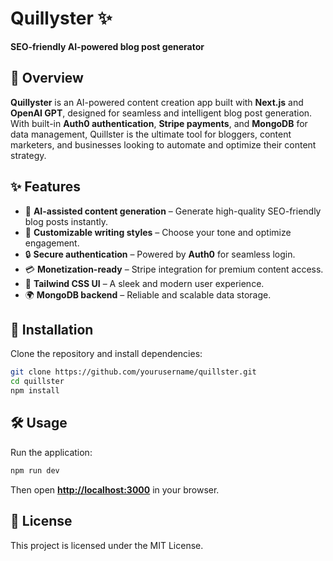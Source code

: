 # Quillyster ✨

**SEO-friendly AI-powered blog post generator**

## 🚀 Overview

**Quillyster** is an AI-powered content creation app built with **Next.js** and **OpenAI GPT**, designed for seamless and intelligent blog post generation. With built-in **Auth0 authentication**, **Stripe payments**, and **MongoDB** for data management, Quillster is the ultimate tool for bloggers, content marketers, and businesses looking to automate and optimize their content strategy.

## ✨ Features

- 🧠 **AI-assisted content generation** – Generate high-quality SEO-friendly blog posts instantly.
- 🎨 **Customizable writing styles** – Choose your tone and optimize engagement.
- 🔒 **Secure authentication** – Powered by **Auth0** for seamless login.
- 💳 **Monetization-ready** – Stripe integration for premium content access.
- 🎨 **Tailwind CSS UI** – A sleek and modern user experience.
- 🌍 **MongoDB backend** – Reliable and scalable data storage.

## 🔧 Installation

Clone the repository and install dependencies:

```bash
git clone https://github.com/yourusername/quillster.git
cd quillster
npm install
```

## 🛠 Usage

Run the application:

```bash
npm run dev
```

Then open **<http://localhost:3000>** in your browser.

## 📜 License

This project is licensed under the MIT License.
